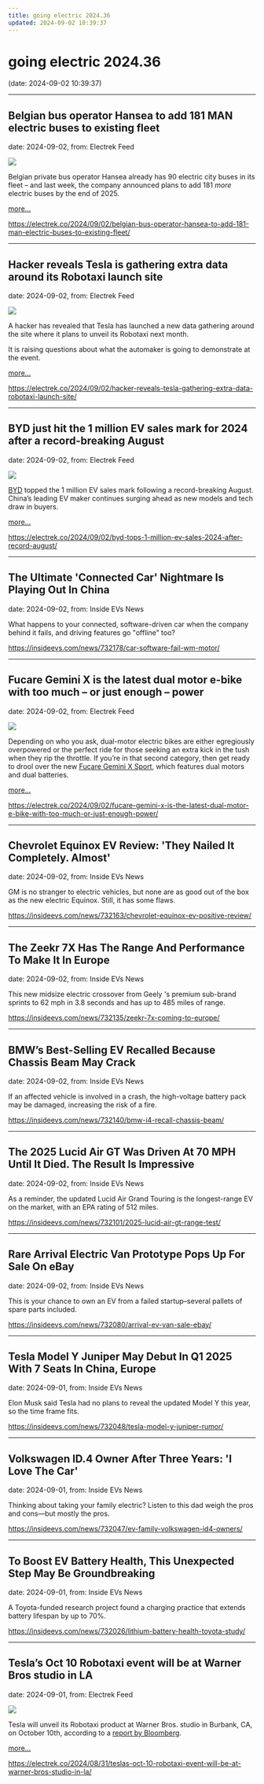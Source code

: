```yaml
---
title: going electric 2024.36
updated: 2024-09-02 10:39:37
---
```


# going electric 2024.36

(date: 2024-09-02 10:39:37)

---

## Belgian bus operator Hansea to add 181 MAN electric buses to existing fleet

date: 2024-09-02, from: Electrek Feed

<div class="feat-image"><img src="https://electrek.co/wp-content/uploads/sites/3/2024/09/man-hansea.jpg?quality=82&#038;strip=all&#038;w=1400" /></div><p>Belgian private bus operator Hansea already has 90 electric city buses in its fleet – and last week, the company announced plans to add 181 <em>more</em> electric buses by the end of 2025.</p>



 <a data-layer-pagetype="post" data-layer-postcategory="electric-buses,electric-school-buses,man-truck-bus" data-layer-viewtype="unknown" data-post-id="378075" href="https://electrek.co/2024/09/02/belgian-bus-operator-hansea-to-add-181-man-electric-buses-to-existing-fleet/#more-378075" class="more-link">more…</a> 

<https://electrek.co/2024/09/02/belgian-bus-operator-hansea-to-add-181-man-electric-buses-to-existing-fleet/>

---

## Hacker reveals Tesla is gathering extra data around its Robotaxi launch site

date: 2024-09-02, from: Electrek Feed

<div class="feat-image"><img src="https://electrek.co/wp-content/uploads/sites/3/2023/02/Tesla-Full-Self-Driving-Beta-smear-campaign.jpg?quality=82&#038;strip=all&#038;w=1600" /></div><p>A hacker has revealed that Tesla has launched a new data gathering around the site where it plans to unveil its Robotaxi next month.</p>



<p>It is raising questions about what the automaker is going to demonstrate at the event.</p>



 <a data-layer-pagetype="post" data-layer-postcategory="tesla" data-layer-viewtype="unknown" data-post-id="378065" href="https://electrek.co/2024/09/02/hacker-reveals-tesla-gathering-extra-data-robotaxi-launch-site/#more-378065" class="more-link">more…</a> 

<https://electrek.co/2024/09/02/hacker-reveals-tesla-gathering-extra-data-robotaxi-launch-site/>

---

## BYD just hit the 1 million EV sales mark for 2024 after a record-breaking August

date: 2024-09-02, from: Electrek Feed

<div class="feat-image"><img src="https://electrek.co/wp-content/uploads/sites/3/2023/10/BYD-Q3-profit.jpeg?quality=82&#038;strip=all&#038;w=1400" /></div><p><a href="https://electrek.co/guides/byd/">BYD</a> topped the 1 million EV sales mark following a record-breaking August. China’s leading EV maker continues surging ahead as new models and tech draw in buyers.</p>



 <a data-layer-pagetype="post" data-layer-postcategory="byd" data-layer-viewtype="unknown" data-post-id="378066" href="https://electrek.co/2024/09/02/byd-tops-1-million-ev-sales-2024-after-record-august/#more-378066" class="more-link">more…</a> 

<https://electrek.co/2024/09/02/byd-tops-1-million-ev-sales-2024-after-record-august/>

---

## The Ultimate 'Connected Car' Nightmare Is Playing Out In China

date: 2024-09-02, from: Inside EVs News

What happens to your connected, software-driven car when the company behind it fails, and driving features go "offline" too? 

<https://insideevs.com/news/732178/car-software-fail-wm-motor/>

---

## Fucare Gemini X is the latest dual motor e-bike with too much – or just enough – power

date: 2024-09-02, from: Electrek Feed

<div class="feat-image"><img src="https://electrek.co/wp-content/uploads/sites/3/2024/08/fucare-gemini-x-dual-motor-e-bike-head.jpg?quality=82&#038;strip=all&#038;w=1600" /></div><p>Depending on who you ask, dual-motor electric bikes are either egregiously overpowered or the perfect ride for those seeking an extra kick in the tush when they rip the throttle. If you’re in that second category, then get ready to drool over the new <a href="https://fucarebike.com/ELECTREKCO">Fucare Gemini X Sport</a>, which features dual motors and dual batteries.</p>



 <a data-layer-pagetype="post" data-layer-postcategory="ebikes" data-layer-viewtype="unknown" data-post-id="377840" href="https://electrek.co/2024/09/02/fucare-gemini-x-is-the-latest-dual-motor-e-bike-with-too-much-or-just-enough-power/#more-377840" class="more-link">more…</a> 

<https://electrek.co/2024/09/02/fucare-gemini-x-is-the-latest-dual-motor-e-bike-with-too-much-or-just-enough-power/>

---

## Chevrolet Equinox EV Review: 'They Nailed It Completely. Almost'

date: 2024-09-02, from: Inside EVs News

GM is no stranger to electric vehicles, but none are as good out of the box as the new electric Equinox. Still, it has some flaws. 

<https://insideevs.com/news/732163/chevrolet-equinox-ev-positive-review/>

---

## The Zeekr 7X Has The Range And Performance To Make It In Europe

date: 2024-09-02, from: Inside EVs News

This new midsize electric crossover from Geely 's premium sub-brand sprints to 62 mph in 3.8 seconds and has up to 485 miles of range. 

<https://insideevs.com/news/732135/zeekr-7x-coming-to-europe/>

---

## BMW’s Best-Selling EV Recalled Because Chassis Beam May Crack

date: 2024-09-02, from: Inside EVs News

If an affected vehicle is involved in a crash, the high-voltage battery pack may be damaged, increasing the risk of a fire. 

<https://insideevs.com/news/732140/bmw-i4-recall-chassis-beam/>

---

## The 2025 Lucid Air GT Was Driven At 70 MPH Until It Died. The Result Is Impressive

date: 2024-09-02, from: Inside EVs News

As a reminder, the updated Lucid Air Grand Touring is the longest-range EV on the market, with an EPA rating of 512 miles. 

<https://insideevs.com/news/732101/2025-lucid-air-gt-range-test/>

---

## Rare Arrival Electric Van Prototype Pops Up For Sale On eBay

date: 2024-09-02, from: Inside EVs News

This is your chance to own an EV from a failed startup–several pallets of spare parts included. 

<https://insideevs.com/news/732080/arrival-ev-van-sale-ebay/>

---

## Tesla Model Y Juniper May Debut In Q1 2025 With 7 Seats In China, Europe

date: 2024-09-01, from: Inside EVs News

Elon Musk said Tesla had no plans to reveal the updated Model Y this year, so the time frame fits. 

<https://insideevs.com/news/732048/tesla-model-y-juniper-rumor/>

---

## Volkswagen ID.4 Owner After Three Years: 'I Love The Car'

date: 2024-09-01, from: Inside EVs News

Thinking about taking your family electric? Listen to this dad weigh the pros and cons—but mostly the pros. 

<https://insideevs.com/news/732047/ev-family-volkswagen-id4-owners/>

---

## To Boost EV Battery Health, This Unexpected Step May Be Groundbreaking

date: 2024-09-01, from: Inside EVs News

A Toyota-funded research project found a charging practice that extends battery lifespan by up to 70%. 

<https://insideevs.com/news/732026/lithium-battery-health-toyota-study/>

---

## Tesla’s Oct 10 Robotaxi event will be at Warner Bros studio in LA

date: 2024-09-01, from: Electrek Feed

<div class="feat-image"><img src="https://electrek.co/wp-content/uploads/sites/3/2024/04/Tesla-robotaxi.webp?w=1500" /></div><p>Tesla will unveil its Robotaxi product at Warner Bros. studio in Burbank, CA, on October 10th, according to a <a href="https://www.bloomberg.com/news/articles/2024-08-30/tesla-plans-robotaxi-reveal-at-california-warner-bros-studio">report by Bloomberg</a>.</p>



 <a data-layer-pagetype="post" data-layer-postcategory="tesla,tesla-robotaxi" data-layer-viewtype="unknown" data-post-id="378040" href="https://electrek.co/2024/08/31/teslas-oct-10-robotaxi-event-will-be-at-warner-bros-studio-in-la/#more-378040" class="more-link">more…</a> 

<https://electrek.co/2024/08/31/teslas-oct-10-robotaxi-event-will-be-at-warner-bros-studio-in-la/>

